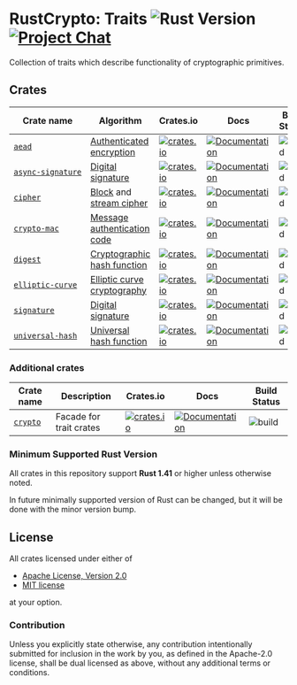 # RustCrypto: Traits ![Rust Version][rustc-image] [![Project Chat][chat-image]][chat-link]

Collection of traits which describe functionality of cryptographic primitives.

## Crates

| Crate name          | Algorithm                     | Crates.io | Docs  | Build Status |
|---------------------|-------------------------------|-----------|-------|--------------|
| [`aead`]            | [Authenticated encryption]    | [![crates.io](https://img.shields.io/crates/v/aead.svg)](https://crates.io/crates/aead) | [![Documentation](https://docs.rs/aead/badge.svg)](https://docs.rs/aead) | ![build](https://github.com/RustCrypto/traits/workflows/aead/badge.svg?branch=master&event=push) |
| [`async‑signature`] | [Digital signature]           | [![crates.io](https://img.shields.io/crates/v/async-signature.svg)](https://crates.io/crates/async-signature) | [![Documentation](https://docs.rs/async-signature/badge.svg)](https://docs.rs/async-signature) | ![build](https://github.com/RustCrypto/traits/workflows/async-signature/badge.svg?branch=master&event=push) |
| [`cipher`]          | [Block] and [stream cipher]   | [![crates.io](https://img.shields.io/crates/v/cipher.svg)](https://crates.io/crates/cipher) | [![Documentation](https://docs.rs/cipher/badge.svg)](https://docs.rs/cipher) | ![build](https://github.com/RustCrypto/traits/workflows/cipher/badge.svg?branch=master&event=push) |
| [`crypto‑mac`]      | [Message authentication code] | [![crates.io](https://img.shields.io/crates/v/crypto-mac.svg)](https://crates.io/crates/crypto-mac) | [![Documentation](https://docs.rs/crypto-mac/badge.svg)](https://docs.rs/crypto-mac) | ![build](https://github.com/RustCrypto/traits/workflows/crypto-mac/badge.svg?branch=master&event=push) |
| [`digest`]          | [Cryptographic hash function] | [![crates.io](https://img.shields.io/crates/v/digest.svg)](https://crates.io/crates/digest) | [![Documentation](https://docs.rs/digest/badge.svg)](https://docs.rs/digest) | ![build](https://github.com/RustCrypto/traits/workflows/digest/badge.svg?branch=master&event=push) |
| [`elliptic‑curve`]  | [Elliptic curve cryptography] | [![crates.io](https://img.shields.io/crates/v/elliptic-curve.svg)](https://crates.io/crates/elliptic-curve) | [![Documentation](https://docs.rs/elliptic-curve/badge.svg)](https://docs.rs/elliptic-curve) | ![build](https://github.com/RustCrypto/traits/workflows/elliptic-curve/badge.svg?branch=master&event=push) |
| [`signature`]       | [Digital signature]           | [![crates.io](https://img.shields.io/crates/v/signature.svg)](https://crates.io/crates/signature) | [![Documentation](https://docs.rs/signature/badge.svg)](https://docs.rs/signature) | ![build](https://github.com/RustCrypto/traits/workflows/signature/badge.svg?branch=master&event=push) |
| [`universal‑hash`]  | [Universal hash function]     | [![crates.io](https://img.shields.io/crates/v/universal-hash.svg)](https://crates.io/crates/universal-hash) | [![Documentation](https://docs.rs/universal-hash/badge.svg)](https://docs.rs/universal-hash) | ![build](https://github.com/RustCrypto/traits/workflows/universal-hash/badge.svg?branch=master&event=push) |

### Additional crates

| Crate name | Description             | Crates.io | Docs  | Build Status |
|------------|-------------------------|-----------|-------|--------------|
| [`crypto`] | Facade for trait crates | [![crates.io](https://img.shields.io/crates/v/crypto.svg)](https://crates.io/crates/crypto) | [![Documentation](https://docs.rs/crypto/badge.svg)](https://docs.rs/crypto) | ![build](https://github.com/RustCrypto/traits/workflows/crypto/badge.svg?branch=master&event=push)

### Minimum Supported Rust Version

All crates in this repository support **Rust 1.41** or higher unless otherwise noted.

In future minimally supported version of Rust can be changed, but it will be done
with the minor version bump.

## License

All crates licensed under either of

 * [Apache License, Version 2.0](http://www.apache.org/licenses/LICENSE-2.0)
 * [MIT license](http://opensource.org/licenses/MIT)

at your option.

### Contribution

Unless you explicitly state otherwise, any contribution intentionally submitted
for inclusion in the work by you, as defined in the Apache-2.0 license, shall be
dual licensed as above, without any additional terms or conditions.

[//]: # (badges)

[rustc-image]: https://img.shields.io/badge/rustc-1.41+-blue.svg
[chat-image]: https://img.shields.io/badge/zulip-join_chat-blue.svg
[chat-link]: https://rustcrypto.zulipchat.com/

[//]: # (crates)

[`aead`]: https://github.com/RustCrypto/traits/tree/master/aead
[`async‑signature`]: https://github.com/RustCrypto/traits/tree/master/signature/async
[`cipher`]: https://github.com/RustCrypto/traits/tree/master/cipher
[`crypto‑mac`]: https://github.com/RustCrypto/traits/tree/master/crypto-mac
[`crypto`]: https://github.com/RustCrypto/traits/tree/master/crypto
[`digest`]: https://github.com/RustCrypto/traits/tree/master/digest
[`elliptic‑curve`]: https://github.com/RustCrypto/traits/tree/master/elliptic-curve
[`signature`]: https://github.com/RustCrypto/traits/tree/master/signature
[`universal‑hash`]: https://github.com/RustCrypto/traits/tree/master/universal-hash

[//]: # (algorithms)

[Authenticated encryption]: https://en.wikipedia.org/wiki/Authenticated_encryption
[Block]: https://en.wikipedia.org/wiki/Block_cipher
[Message authentication code]: https://en.wikipedia.org/wiki/Message_authentication_code
[Cryptographic hash function]: https://en.wikipedia.org/wiki/Cryptographic_hash_function
[Digital signature]: https://en.wikipedia.org/wiki/Digital_signature
[Elliptic curve cryptography]: https://en.wikipedia.org/wiki/Elliptic-curve_cryptography
[Stream cipher]: https://en.wikipedia.org/wiki/Stream_cipher
[Universal hash function]: https://en.wikipedia.org/wiki/Universal_hashing
